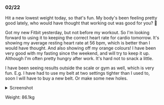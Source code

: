 ### 02/22
Hit a new lowest weight today, so that's fun. My body's been feeling pretty good lately, who would have thought that working out was good for you? 🤔

Got my new Fitbit yesterday, but not before my workout. So I'm looking forward to using it to keeping the correct heart rate for cardio tomorrow. It's showing my average resting heart rate at 56 bpm, which is better than I would have thought. And also showing off my orange colours! I have been very good with my fasting since the weekend, and will try to keep it up. Although I'm often pretty hungry after work. It's hard not to snack a little.

I have been seeing results outside the scale or gym as well, which is very fun. E.g. I have had to use my belt at two settings tighter than I used to, soon I will have to buy a new belt. Or make some new holes.

<details>
	<summary>Screenshot</summary>
	<img src="https://media.discordapp.net/attachments/810551417043419170/1078052526621991013/Screenshot_20230222-213538.png?width=641&height=1390" />
</details>

Weight: 86.1kg

